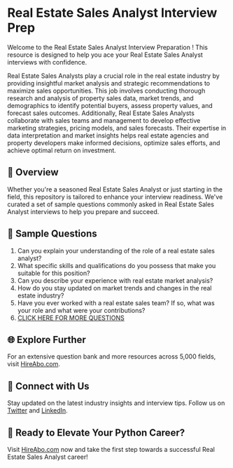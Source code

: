 # Real Estate Sales Analyst Interview Prep

Welcome to the Real Estate Sales Analyst Interview Preparation ! This resource is designed to help you ace your Real Estate Sales Analyst interviews with confidence.

Real Estate Sales Analysts play a crucial role in the real estate industry by providing insightful market analysis and strategic recommendations to maximize sales opportunities. This job involves conducting thorough research and analysis of property sales data, market trends, and demographics to identify potential buyers, assess property values, and forecast sales outcomes. Additionally, Real Estate Sales Analysts collaborate with sales teams and management to develop effective marketing strategies, pricing models, and sales forecasts. Their expertise in data interpretation and market insights helps real estate agencies and property developers make informed decisions, optimize sales efforts, and achieve optimal return on investment.

## 🚀 Overview

Whether you're a seasoned Real Estate Sales Analyst or just starting in the field, this repository is tailored to enhance your interview readiness. We've curated a set of sample questions commonly asked in Real Estate Sales Analyst interviews to help you prepare and succeed.

## 📝 Sample Questions

1. Can you explain your understanding of the role of a real estate sales analyst?
2. What specific skills and qualifications do you possess that make you suitable for this position?
3. Can you describe your experience with real estate market analysis?
4. How do you stay updated on market trends and changes in the real estate industry?
5. Have you ever worked with a real estate sales team? If so, what was your role and what were your contributions?
6. [CLICK HERE FOR MORE QUESTIONS](https://hireabo.com/job/21_0_34/Real%20Estate%20Sales%20Analyst)

## 🌐 Explore Further

For an extensive question bank and more resources across 5,000 fields, visit [HireAbo.com](https://www.hireabo.com).

## 📱 Connect with Us

Stay updated on the latest industry insights and interview tips. Follow us on [Twitter](https://twitter.com/hireabo) and [LinkedIn](https://www.linkedin.com/in/hire-abo-3609972a8/).

## 🚀 Ready to Elevate Your Python Career?

Visit [HireAbo.com](https://www.hireabo.com) now and take the first step towards a successful Real Estate Sales Analyst career!